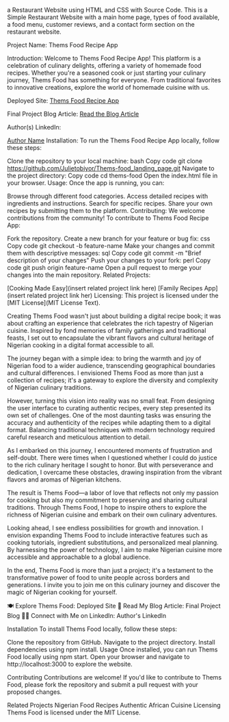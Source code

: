 a Restaurant Website using HTML and CSS with Source Code. This is a Simple Restaurant Website with a main home page, types of food available, a food menu, customer reviews, and a contact form section on the restaurant website.

Project Name: Thems Food Recipe App

Introduction: Welcome to Thems Food Recipe App! This platform is a celebration of culinary delights, offering a variety of homemade food recipes. Whether you're a seasoned cook or just starting your culinary journey, Thems Food has something for everyone. From traditional favorites to innovative creations, explore the world of homemade cuisine with us.

Deployed Site: [Thems Food Recipe App](https://julz.tech/)

Final Project Blog Article: [Read the Blog Article](https://www.linkedin.com/posts/obiyor-juliet-62a28784_thems-food-isnt-just-another-food-website-activity-7196643725500993536-_Zbl?utm_source=share&utm_medium=member_desktop)

Author(s) LinkedIn:

[Author Name](https://www.linkedin.com/in/obiyor-juliet-62a28784/)
Installation:
To run the Thems Food Recipe App locally, follow these steps:

Clone the repository to your local machine:
bash
Copy code
git clone https://github.com/Julietobiyor/Thems-food_landing_page.git
Navigate to the project directory:
Copy code
cd thems-food
Open the index.html file in your browser.
Usage:
Once the app is running, you can:

Browse through different food categories.
Access detailed recipes with ingredients and instructions.
Search for specific recipes.
Share your own recipes by submitting them to the platform.
Contributing:
We welcome contributions from the community! To contribute to Thems Food Recipe App:

Fork the repository.
Create a new branch for your feature or bug fix:
css
Copy code
git checkout -b feature-name
Make your changes and commit them with descriptive messages:
sql
Copy code
git commit -m "Brief description of your changes"
Push your changes to your fork:
perl
Copy code
git push origin feature-name
Open a pull request to merge your changes into the main repository.
Related Projects:

[Cooking Made Easy](insert related project link here)
[Family Recipes App](insert related project link her)
Licensing:
This project is licensed under the [MIT License](MIT License Text).

Creating Thems Food wasn't just about building a digital recipe book; it was about crafting an experience that celebrates the rich tapestry of Nigerian cuisine. Inspired by fond memories of family gatherings and traditional feasts, I set out to encapsulate the vibrant flavors and cultural heritage of Nigerian cooking in a digital format accessible to all.

The journey began with a simple idea: to bring the warmth and joy of Nigerian food to a wider audience, transcending geographical boundaries and cultural differences. I envisioned Thems Food as more than just a collection of recipes; it's a gateway to explore the diversity and complexity of Nigerian culinary traditions.

However, turning this vision into reality was no small feat. From designing the user interface to curating authentic recipes, every step presented its own set of challenges. One of the most daunting tasks was ensuring the accuracy and authenticity of the recipes while adapting them to a digital format. Balancing traditional techniques with modern technology required careful research and meticulous attention to detail.

As I embarked on this journey, I encountered moments of frustration and self-doubt. There were times when I questioned whether I could do justice to the rich culinary heritage I sought to honor. But with perseverance and dedication, I overcame these obstacles, drawing inspiration from the vibrant flavors and aromas of Nigerian kitchens.

The result is Thems Food—a labor of love that reflects not only my passion for cooking but also my commitment to preserving and sharing cultural traditions. Through Thems Food, I hope to inspire others to explore the richness of Nigerian cuisine and embark on their own culinary adventures.

Looking ahead, I see endless possibilities for growth and innovation. I envision expanding Thems Food to include interactive features such as cooking tutorials, ingredient substitutions, and personalized meal planning. By harnessing the power of technology, I aim to make Nigerian cuisine more accessible and approachable to a global audience.

In the end, Thems Food is more than just a project; it's a testament to the transformative power of food to unite people across borders and generations. I invite you to join me on this culinary journey and discover the magic of Nigerian cooking for yourself.

🍽️ Explore Thems Food: Deployed Site
📝 Read My Blog Article: Final Project Blog
👩‍💼 Connect with Me on LinkedIn: Author's LinkedIn

Installation
To install Thems Food locally, follow these steps:

Clone the repository from GitHub.
Navigate to the project directory.
Install dependencies using npm install.
Usage
Once installed, you can run Thems Food locally using npm start. Open your browser and navigate to http://localhost:3000 to explore the website.

Contributing
Contributions are welcome! If you'd like to contribute to Thems Food, please fork the repository and submit a pull request with your proposed changes.

Related Projects
Nigerian Food Recipes
Authentic African Cuisine
Licensing
Thems Food is licensed under the MIT License.
